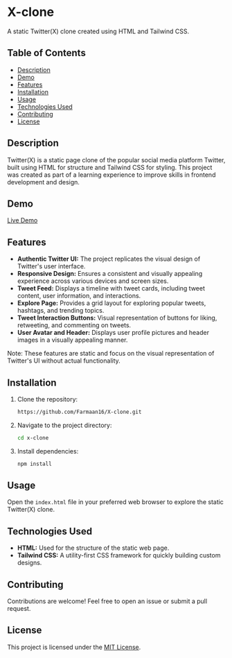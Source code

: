# X-clone



A static Twitter(X) clone created using HTML and Tailwind CSS.

## Table of Contents

- [Description](#description)
- [Demo](#demo)
- [Features](#features)
- [Installation](#installation)
- [Usage](#usage)
- [Technologies Used](#technologies-used)
- [Contributing](#contributing)
- [License](#license)

## Description

Twitter(X) is a static page clone of the popular social media platform Twitter, built using HTML for structure and Tailwind CSS for styling. This project was created as part of a learning experience to improve skills in frontend development and design.

## Demo

[Live Demo](https://farmaan16.github.io/X-clone/)

## Features

- **Authentic Twitter UI:** The project replicates the visual design of Twitter's user interface.
- **Responsive Design:** Ensures a consistent and visually appealing experience across various devices and screen sizes.
- **Tweet Feed:** Displays a timeline with tweet cards, including tweet content, user information, and interactions.
- **Explore Page:** Provides a grid layout for exploring popular tweets, hashtags, and trending topics.
- **Tweet Interaction Buttons:** Visual representation of buttons for liking, retweeting, and commenting on tweets.
- **User Avatar and Header:** Displays user profile pictures and header images in a visually appealing manner.

Note: These features are static and focus on the visual representation of Twitter's UI without actual functionality.


## Installation

1. Clone the repository:

    ```bash
    https://github.com/Farmaan16/X-clone.git
    ```

2. Navigate to the project directory:

    ```bash
    cd x-clone
    ```
 3. Install dependencies:

    ```bash
    npm install
    ```
## Usage

Open the `index.html` file in your preferred web browser to explore the static Twitter(X) clone.

## Technologies Used

- **HTML:** Used for the structure of the static web page.
- **Tailwind CSS:** A utility-first CSS framework for quickly building custom designs.

## Contributing

Contributions are welcome! Feel free to open an issue or submit a pull request.

## License

This project is licensed under the [MIT License](LICENSE).
